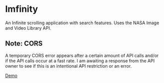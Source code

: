 # Imfinity

An Infinite scrolling application with search features. Uses the NASA Image and Video Library API.

## Note: CORS

A temporary CORS error appears after a certain amount of API calls and/or if the API calls occur at a fast rate. I am awaiting a response from the API owner to see if this is an intentional API restriction or an error.

[Demo](https://imfinity-live-quentin.herokuapp.com/)